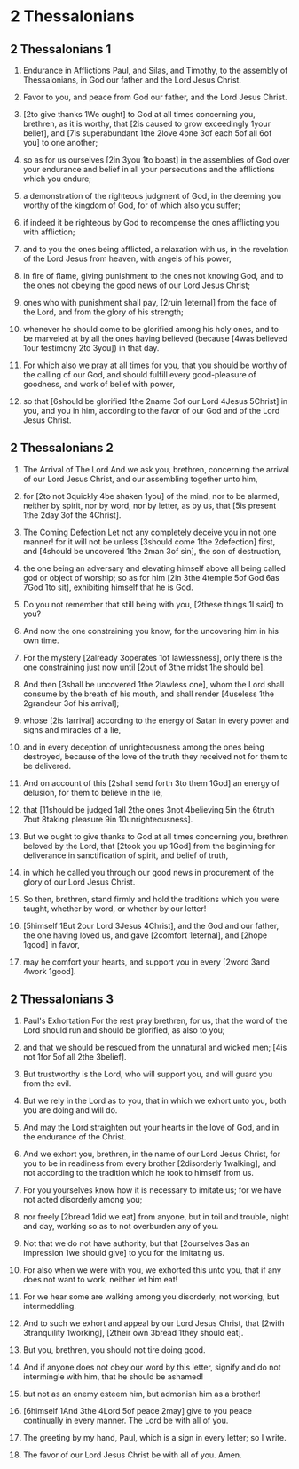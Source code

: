 # 2 Thessalonians

## 2 Thessalonians 1

1.  Endurance in Afflictions Paul, and Silas, and Timothy, to the assembly of Thessalonians, in God our father and the Lord Jesus Christ.

2. Favor to you, and peace from God our father, and the Lord Jesus Christ.

3. [2to give thanks 1We ought] to God at all times concerning you, brethren, as it is worthy, that [2is caused to grow exceedingly  1your belief], and [7is superabundant 1the 2love 4one 3of each 5of all 6of you] to one another;

4. so as for us ourselves [2in 3you 1to boast] in the assemblies  of God over  your endurance and belief in all  your persecutions and the afflictions which you endure;

5. a demonstration of the righteous judgment  of God, in the deeming you worthy of the kingdom  of God, for of which also you suffer;

6. if indeed it be righteous by God to recompense the ones afflicting you with affliction;

7. and to you the ones being afflicted, a relaxation with us, in the revelation of the Lord Jesus from heaven, with angels of his power,

8. in fire of flame, giving punishment to the ones not knowing God, and to the ones not obeying the good news  of our Lord Jesus Christ;

9. ones who with punishment shall pay, [2ruin 1eternal] from the face of the Lord, and from the glory  of his strength;

10. whenever he should come to be glorified among  his holy ones, and to be marveled at by all the ones having believed (because [4was believed  1our testimony 2to 3you]) in  that day.

11. For which also we pray at all times for you, that you should be worthy of the calling  of our God, and should fulfill every good-pleasure of goodness, and work of belief with power,

12. so that [6should be glorified 1the 2name  3of our Lord 4Jesus 5Christ] in you, and you in him, according to the favor  of our God and of the Lord Jesus Christ.  

## 2 Thessalonians 2

1.  The Arrival of The Lord And we ask you, brethren, concerning the arrival  of our Lord Jesus Christ, and our assembling together unto him,

2. for  [2to not 3quickly 4be shaken 1you] of the mind, nor to be alarmed, neither by spirit, nor by word, nor by letter, as by us, that [5is present 1the 2day 3of the 4Christ]. 

3.  The Coming Defection Let not any completely deceive you in not one manner! for it will not be unless [3should come 1the 2defection] first, and [4should be uncovered 1the 2man  3of sin], the son  of destruction,

4. the one being an adversary and elevating himself above all being called god or object of worship; so as for him [2in 3the 4temple  5of God 6as 7God 1to sit], exhibiting himself that he is God.

5. Do you not remember that still being with you, [2these things 1I said] to you?

6. And now the one constraining you know, for the uncovering him in  his own time.

7. For the mystery [2already 3operates  1of lawlessness], only there is the one constraining just now until [2out of 3the midst 1he should be].

8. And then [3shall be uncovered 1the 2lawless one], whom the Lord shall consume by the breath  of his mouth, and shall render [4useless 1the 2grandeur  3of his arrival];

9. whose [2is  1arrival] according to the energy  of Satan in every power and signs and miracles of a lie,

10. and in every deception  of unrighteousness among the ones being destroyed, because of the love of the truth they received not for  them to be delivered.

11. And on account of this [2shall send forth 3to them  1God] an energy of delusion, for  them to believe in the lie,

12. that [11should be judged 1all 2the ones 3not 4believing 5in the 6truth 7but 8taking pleasure 9in  10unrighteousness].

13. But we ought to give thanks  to God at all times concerning you, brethren beloved by the Lord, that [2took you up  1God] from the beginning for deliverance in sanctification of spirit, and belief of truth,

14. in which he called you through  our good news in procurement of the glory  of our Lord Jesus Christ.

15. So then, brethren, stand firmly and hold the traditions which you were taught, whether by word, or whether by our letter!

16. [5himself 1But  2our Lord 3Jesus 4Christ], and the God and our father, the one having loved us, and gave [2comfort 1eternal], and [2hope 1good] in favor,

17. may he comfort your  hearts, and support you in every [2word 3and 4work 1good].  

## 2 Thessalonians 3

1.  Paul's Exhortation For the rest pray brethren, for us, that the word of the Lord should run and should be glorified, as also to you;

2. and that we should be rescued from the unnatural and wicked men; [4is not 1for 5of all 2the 3belief].

3. But trustworthy is the Lord, who will support you, and will guard you from the evil.

4. But we rely in the Lord as to you, that in which we exhort unto you, both you are doing and will do.

5.  And may the Lord straighten out your  hearts in the love  of God, and in the endurance of the Christ.

6. And we exhort you, brethren, in the name  of our Lord Jesus Christ, for you to be in readiness from every brother [2disorderly 1walking], and not according to the tradition which he took to himself from us.

7. For you yourselves know how it is necessary to imitate us; for we have not acted disorderly among you;

8. nor freely [2bread 1did we eat] from anyone, but in toil and trouble, night and day, working so as to not overburden any of you.

9. Not that we do not have authority, but that [2ourselves 3as an impression 1we should give] to you for the imitating us.

10. For also when we were with you, we exhorted this unto you, that if any does not want to work, neither let him eat!

11. For we hear some are walking among you disorderly, not working, but intermeddling.

12. And to such we exhort and appeal by  our Lord Jesus Christ, that [2with 3tranquility 1working],  [2their own 3bread 1they should eat].

13. But you, brethren, you should not tire doing good.

14. And if anyone does not obey  our word by  this letter, signify and do not intermingle with him, that he should be ashamed!

15. but not as an enemy esteem him, but admonish him as a brother!

16. [6himself 1And 3the 4Lord  5of peace 2may] give to you  peace continually in every manner. The Lord be with all of you.

17. The greeting  by my hand, Paul, which is a sign in every letter; so I write.

18. The favor  of our Lord Jesus Christ be with all of you. Amen.   